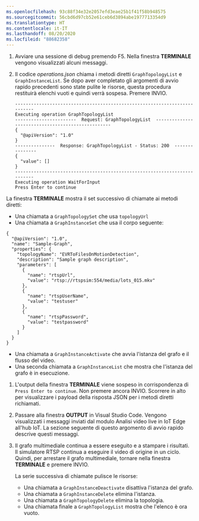 ```yaml
---
ms.openlocfilehash: 93c88f34e32e2057efd3eae25b1f41f58b948575
ms.sourcegitcommit: 56cbd6d97cb52e61ceb6d3894abe1977713354d9
ms.translationtype: HT
ms.contentlocale: it-IT
ms.lasthandoff: 08/20/2020
ms.locfileid: "88682358"
---
```

1. Avviare una sessione di debug premendo F5. Nella finestra **TERMINALE** vengono visualizzati alcuni messaggi.
1. Il codice *operations.json* chiama i metodi diretti `GraphTopologyList` e `GraphInstanceList`. Se dopo aver completato gli argomenti di avvio rapido precedenti sono state pulite le risorse, questa procedura restituirà elenchi vuoti e quindi verrà sospesa. Premere INVIO.
    
    ```
    --------------------------------------------------------------------------
    Executing operation GraphTopologyList
    -----------------------  Request: GraphTopologyList  --------------------------------------------------
    {
      "@apiVersion": "1.0"
    }
    ---------------  Response: GraphTopologyList - Status: 200  ---------------
    {
      "value": []
    }
    --------------------------------------------------------------------------
    Executing operation WaitForInput
    Press Enter to continue
    ```
  
  La finestra **TERMINALE** mostra il set successivo di chiamate ai metodi diretti:  
  
  * Una chiamata a `GraphTopologySet` che usa `topologyUrl` 
  * Una chiamata a `GraphInstanceSet` che usa il corpo seguente:
  
  ```
  {
    "@apiVersion": "1.0",
    "name": "Sample-Graph",
    "properties": {
      "topologyName": "EVRToFilesOnMotionDetection",
      "description": "Sample graph description",
      "parameters": [
        {
          "name": "rtspUrl",
          "value": "rtsp://rtspsim:554/media/lots_015.mkv"
        },
        {
          "name": "rtspUserName",
          "value": "testuser"
        },
        {
          "name": "rtspPassword",
          "value": "testpassword"
        }
      ]
    }
  }
  ```
    
  * Una chiamata a `GraphInstanceActivate` che avvia l'istanza del grafo e il flusso del video.
  * Una seconda chiamata a `GraphInstanceList` che mostra che l'istanza del grafo è in esecuzione.
1. L'output della finestra **TERMINALE** viene sospeso in corrispondenza di `Press Enter to continue`. Non premere ancora INVIO. Scorrere in alto per visualizzare i payload della risposta JSON per i metodi diretti richiamati.
1. Passare alla finestra **OUTPUT** in Visual Studio Code. Vengono visualizzati i messaggi inviati dal modulo Analisi video live in IoT Edge all'hub IoT. La sezione seguente di questo argomento di avvio rapido descrive questi messaggi.
1. Il grafo multimediale continua a essere eseguito e a stampare i risultati. Il simulatore RTSP continua a eseguire il video di origine in un ciclo. Quindi, per arrestare il grafo multimediale, tornare nella finestra **TERMINALE** e premere INVIO. 

    La serie successiva di chiamate pulisce le risorse:

    * Una chiamata a `GraphInstanceDeactivate` disattiva l'istanza del grafo.
    * Una chiamata a `GraphInstanceDelete` elimina l'istanza.
    * Una chiamata a `GraphTopologyDelete` elimina la topologia.
    * Una chiamata finale a `GraphTopologyList` mostra che l'elenco è ora vuoto.
